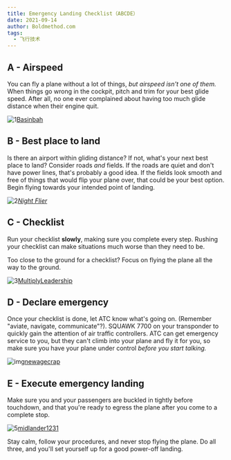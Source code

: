 ```yaml
---
title: Emergency Landing Checklist（ABCDE）
date: 2021-09-14
author: Boldmethod.com
tags:
  - 飞行技术
---
```


## A - Airspeed

You can fly a plane without a lot of things, *but airspeed isn't one of them.* When things go wrong in the cockpit, pitch and trim for your best glide speed. After all, no one ever complained about having too much glide distance when their engine quit.

![1](https://cdn.jsdelivr.net/gh/eric5013/image/image/2021/09/14/1-20210914093049553-20210914094315826.jpg)[Basinbah](https://www.flickr.com/photos/hessijames/13903538193/sizes/l)

## B - Best place to land

Is there an airport within gliding distance? If not, what's your next best place to land? Consider roads *and* fields. If the roads are quiet and don't have power lines, that's probably a good idea. If the fields look smooth and free of things that would flip your plane over, that could be your best option. Begin flying towards your intended point of landing.

![2](https://cdn.jsdelivr.net/gh/eric5013/image/image/2021/09/14/2-20210914093108592-20210914094316389.jpg)[_Night Flier_](https://www.flickr.com/photos/the_night_flier/6046289422/sizes/l)

## C - Checklist

Run your checklist **slowly**, making sure you complete every step. Rushing your checklist can make situations much worse than they need to be.

Too close to the ground for a checklist? Focus on flying the plane all the way to the ground.

![3](https://cdn.jsdelivr.net/gh/eric5013/image/image/2021/09/14/3-20210914093111128-20210914094317190.jpg)[MultiplyLeadership](https://www.flickr.com/photos/multiplyleadership/8535538329/sizes/l)

## D - Declare emergency

Once your checklist is done, let ATC know what's going on. (Remember "aviate, navigate, communicate"?). SQUAWK 7700 on your transponder to quickly gain the attention of air traffic controllers. ATC can get emergency service to you, but they can't climb into your plane and fly it for you, so make sure you have your plane under control *before you start talking.*

![img](https://cdn.jsdelivr.net/gh/eric5013/image/image/2021/09/14/YZmZid1631582973108-20210914094319192.jpg)[newagecrap](https://www.flickr.com/photos/billgarrett-newagecrap/9849238743/sizes/l)

## E - Execute emergency landing

Make sure you and your passengers are buckled in tightly before touchdown, and that you're ready to egress the plane after you come to a complete stop.

![5](https://cdn.jsdelivr.net/gh/eric5013/image/image/2021/09/14/5-20210914093124591-20210914094319954.jpg)[midlander1231](https://www.flickr.com/photos/tonyarmstrong/14801513482/sizes/l)

Stay calm, follow your procedures, and never stop flying the plane. Do all three, and you'll set yourself up for a good power-off landing.